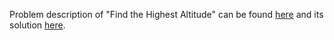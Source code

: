 Problem description of "Find the Highest Altitude" can be found [here](https://leetcode.com/problems/find-the-highest-altitude/description/) and its solution [here](https://github.com/aurimas13/Solutions-To-Problems/blob/main/LeetCode/Python%20Solutions/Find%20the%20Highest%20Altitude/find.py).